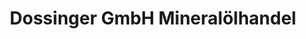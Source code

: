 ---
title: "Dossinger GmbH Mineralölhandel"
url: /oberhausen-rheinhausen/dossinger-gmbh-mineraloelhandel/
shop: Allgemein
---